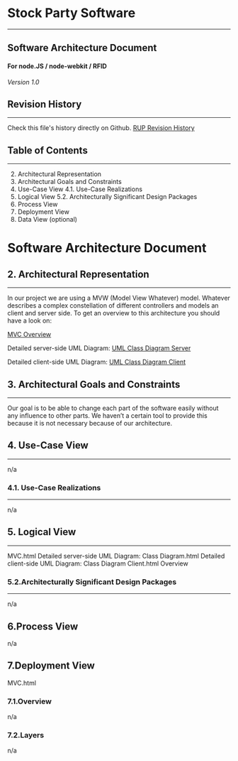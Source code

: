 # Stock Party Software #
---
## Software Architecture Document ##
#### For node.JS / node-webkit / RFID ####

*Version 1.0*



## Revision History ##
----
Check this file's history directly on Github.
[RUP Revision History](https://github.com/unverschaemt/stockparty-projektmanagement/commits/master/software_architecture_document.md)



## Table of Contents ##
---
2. Architectural Representation
3. Architectural Goals and Constraints
4. Use-Case View
4.1. Use-Case Realizations
5. Logical View
5.2. Architecturally Significant Design Packages
6. Process View
7. Deployment View
9. Data View (optional)


# Software Architecture Document #

## 2. Architectural Representation ##
---
In our project we are using a MVW (Model View Whatever) model. Whatever describes a complex constellation of different controllers and models an client and server side. To get an overview to this architecture you should have a look on:

[MVC Overview](http://unverschaemt.net/stockparty/MVC.html)

Detailed server-side UML Diagram:
[UML Class Diagram Server](http://unverschaemt.net/stockparty/Class%20Diagram.html)

Detailed client-side UML Diagram:
[UML Class Diagram Client](http://unverschaemt.net/stockparty/Class%20Diagram%20Client.html)


## 3. Architectural Goals and Constraints ##
---
Our goal is to be able to change each part of the software easily without any influence to other parts. We haven’t a certain tool to provide this because it is not necessary because of our architecture.


## 4. Use-Case View ##
---
n/a


### 4.1. Use-Case Realizations ###
---
n/a


## 5. Logical View ##
---
MVC.html
Detailed server-side UML Diagram: Class Diagram.html
Detailed client-side UML Diagram: Class Diagram Client.html Overview


### 5.2.Architecturally Significant Design Packages ###
---
n/a


## 6.Process View ##
n/a


## 7.Deployment View ##
MVC.html


### 7.1.Overview ###
n/a


### 7.2.Layers ###
n/a
